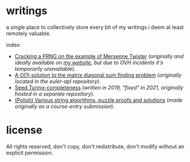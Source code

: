 # writings
a single place to collectively store every bit of my writings i deem at least remotely valuable.

index:
 * [Cracking a PRNG on the example of Mersenne Twister](p1.md) (_originally and ideally available on [my website](palaiologos.rocks/?id=9), but due to OVH incidents it's temporarily unavailable_).
 * [A O(1) solution to the matrix diagonal sum finding problem](pe28.pdf) (_originally located in the euler-apl repository_).
 * [Seed Turing-completeness](tc-seed.pdf) (_written in 2019, "fixed" in 2021, originally hosted in a separate repository_).
 * [(Polish) Various string algorithms, puzzle proofs and solutions](tasks.pfg) (_made originally as a course-entry submission_).

# license

All rights reserved, don't copy, don't redistribute, don't modify without an explicit permission.
